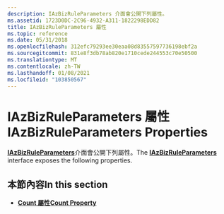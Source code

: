 ```yaml
---
description: IAzBizRuleParameters 介面會公開下列屬性。
ms.assetid: 1723D0DC-2C96-4932-A311-1822298EDD82
title: IAzBizRuleParameters 屬性
ms.topic: reference
ms.date: 05/31/2018
ms.openlocfilehash: 312efc79293ee30eaa08d83557597736198ebf2a
ms.sourcegitcommit: 831e8f3db78ab820e1710cede244553c70e50500
ms.translationtype: MT
ms.contentlocale: zh-TW
ms.lasthandoff: 01/08/2021
ms.locfileid: "103850567"
---
```

# <a name="iazbizruleparameters-properties"></a><span data-ttu-id="16871-103">IAzBizRuleParameters 屬性</span><span class="sxs-lookup"><span data-stu-id="16871-103">IAzBizRuleParameters Properties</span></span>

<span data-ttu-id="16871-104">[**IAzBizRuleParameters**](/windows/desktop/api/Azroles/nn-azroles-iazbizruleparameters)介面會公開下列屬性。</span><span class="sxs-lookup"><span data-stu-id="16871-104">The [**IAzBizRuleParameters**](/windows/desktop/api/Azroles/nn-azroles-iazbizruleparameters) interface exposes the following properties.</span></span>

## <a name="in-this-section"></a><span data-ttu-id="16871-105">本節內容</span><span class="sxs-lookup"><span data-stu-id="16871-105">In this section</span></span>

-   [<span data-ttu-id="16871-106">**Count 屬性**</span><span class="sxs-lookup"><span data-stu-id="16871-106">**Count Property**</span></span>](/windows/desktop/api/Azroles/nf-azroles-iazbizruleparameters-get_count)

 

 




